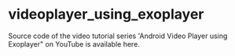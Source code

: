 # videoplayer_using_exoplayer
Source code of the video tutorial series 'Android Video Player using Exoplayer" on YouTube is available here.
